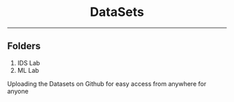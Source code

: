 # <div align='center'> DataSets </div>
<hr />

## Folders
1. IDS Lab
2. ML Lab

Uploading the Datasets on Github for easy access from anywhere for anyone
